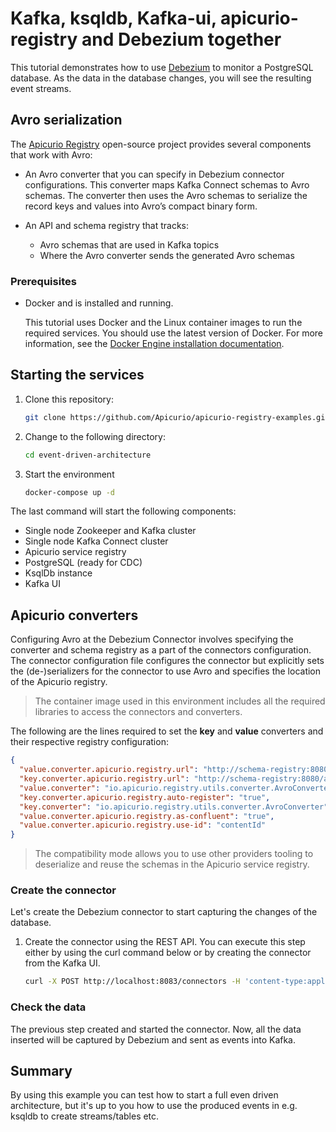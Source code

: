 # Kafka, ksqldb, Kafka-ui, apicurio-registry and Debezium together

This tutorial demonstrates how to use [Debezium](https://debezium.io/) to monitor a PostgreSQL database. As the
data in the database changes, you will see the resulting event streams.

## Avro serialization

The [Apicurio Registry](https://github.com/Apicurio/apicurio-registry) open-source project provides several
components that work with Avro:

- An Avro converter that you can specify in Debezium connector configurations. This converter maps Kafka
  Connect schemas to Avro schemas. The converter then uses the Avro schemas to serialize the record keys and
  values into Avro’s compact binary form.

- An API and schema registry that tracks:

    - Avro schemas that are used in Kafka topics
    - Where the Avro converter sends the generated Avro schemas

### Prerequisites

- Docker and is installed and running.

  This tutorial uses Docker and the Linux container images to run the required services. You should use the
  latest version of Docker. For more information, see
  the [Docker Engine installation documentation](https://docs.docker.com/engine/installation/).

## Starting the services

1. Clone this repository:

    ```bash
    git clone https://github.com/Apicurio/apicurio-registry-examples.git
    ```

1. Change to the following directory:

    ```bash
    cd event-driven-architecture
    ```

1. Start the environment

    ```bash
    docker-compose up -d
    ```

The last command will start the following components:

- Single node Zookeeper and Kafka cluster
- Single node Kafka Connect cluster
- Apicurio service registry
- PostgreSQL (ready for CDC)
- KsqlDb instance
- Kafka UI

## Apicurio converters

Configuring Avro at the Debezium Connector involves specifying the converter and schema registry as a part of
the connectors configuration. The connector configuration file configures the connector but explicitly sets
the (de-)serializers for the connector to use Avro and specifies the location of the Apicurio registry.

> The container image used  in this environment includes all the required libraries to access the connectors and converters.

The following are the lines required to set the **key** and **value** converters and their respective registry
configuration:

```json
{
  "value.converter.apicurio.registry.url": "http://schema-registry:8080/apis/registry/v2",
  "key.converter.apicurio.registry.url": "http://schema-registry:8080/apis/registry/v2",
  "value.converter": "io.apicurio.registry.utils.converter.AvroConverter",
  "key.converter.apicurio.registry.auto-register": "true",
  "key.converter": "io.apicurio.registry.utils.converter.AvroConverter",
  "value.converter.apicurio.registry.as-confluent": "true",
  "value.converter.apicurio.registry.use-id": "contentId"
}
```

> The compatibility mode allows you to use other providers tooling to deserialize and reuse the schemas in the Apicurio service registry.

### Create the connector

Let's create the Debezium connector to start capturing the changes of the database.

1. Create the connector using the REST API. You can execute this step either by using the curl command below
   or by creating the connector from the Kafka UI.

    ```bash
    curl -X POST http://localhost:8083/connectors -H 'content-type:application/json' -d @studio-connector.json
    ```

### Check the data

The previous step created and started the connector. Now, all the data inserted will be captured by Debezium
and sent as events into Kafka.

## Summary

By using this example you can test how to start a full even driven architecture, but it's up to you how to use the produced events in e.g. ksqldb to create streams/tables etc.
